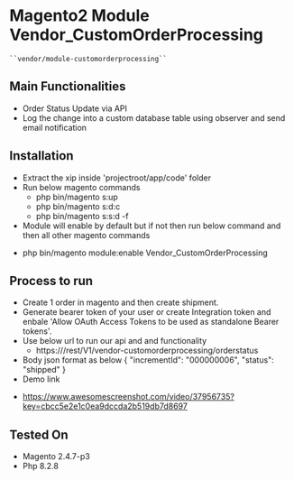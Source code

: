# Magento2 Module Vendor_CustomOrderProcessing

    ``vendor/module-customorderprocessing``

## Main Functionalities
- Order Status Update via API
- Log the change into a custom database table using observer and send email notification

## Installation
- Extract the xip inside 'projectroot/app/code' folder
- Run below magento commands
  * php bin/magento s:up
  * php bin/magento s:d:c
  * php bin/magento s:s:d -f
- Module will enable by default but if not then run below command and then all other magento commands
 * php bin/magento module:enable Vendor_CustomOrderProcessing


## Process to run
- Create 1 order in magento and then create shipment.
- Generate bearer token of your user or create Integration token and enbale 'Allow OAuth Access Tokens to be used as standalone Bearer tokens'.
- Use below url to run our api and and functionality 
  * https://<!-- Project Url -->/rest/V1/vendor-customorderprocessing/orderstatus
- Body json format as below
   {
    "incrementId": "000000006",
    "status": "shipped"
   }
- Demo link
 * https://www.awesomescreenshot.com/video/37956735?key=cbcc5e2e1c0ea9dccda2b519db7d8697

## Tested On
- Magento 2.4.7-p3
- Php 8.2.8